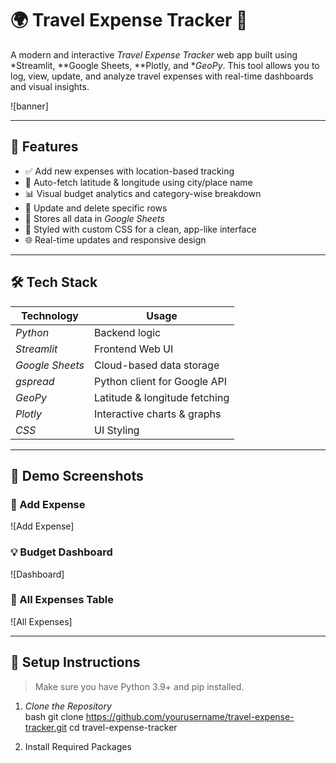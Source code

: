 # 🌍 Travel Expense Tracker 💸

A modern and interactive *Travel Expense Tracker* web app built using *Streamlit, **Google Sheets, **Plotly, and **GeoPy*. This tool allows you to log, view, update, and analyze travel expenses with real-time dashboards and visual insights.

![banner]

---

## 🚀 Features

- ✅ Add new expenses with location-based tracking
- 📍 Auto-fetch latitude & longitude using city/place name
- 📊 Visual budget analytics and category-wise breakdown
- 📌 Update and delete specific rows
- 📑 Stores all data in *Google Sheets*
- 🎨 Styled with custom CSS for a clean, app-like interface
- 🌐 Real-time updates and responsive design

---

## 🛠️ Tech Stack

| Technology       | Usage                        |
|------------------|------------------------------|
| *Python*       | Backend logic                |
| *Streamlit*    | Frontend Web UI              |
| *Google Sheets*| Cloud-based data storage     |
| *gspread*      | Python client for Google API |
| *GeoPy*        | Latitude & longitude fetching|
| *Plotly*       | Interactive charts & graphs  |
| *CSS*          | UI Styling                   |

---

## 📸 Demo Screenshots

### 📍 Add Expense
![Add Expense]

### 💡 Budget Dashboard
![Dashboard]

### 📄 All Expenses Table
![All Expenses]

---

## 🧰 Setup Instructions

> Make sure you have Python 3.9+ and pip installed.

1. *Clone the Repository*  
bash
git clone https://github.com/yourusername/travel-expense-tracker.git
cd travel-expense-tracker

2. Install Required Packages

